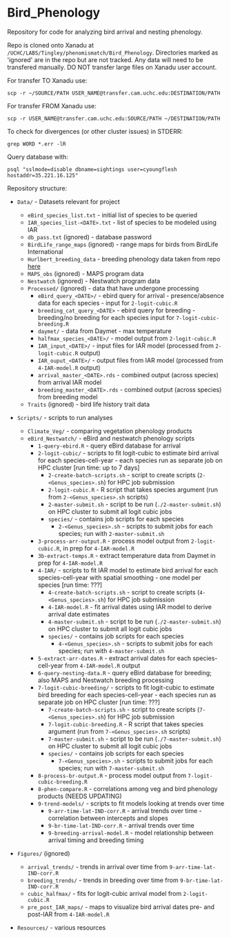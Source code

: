 # Bird_Phenology

Repository for code for analyzing bird arrival and nesting phenology.

Repo is cloned onto Xanadu at `/UCHC/LABS/Tingley/phenomismatch/Bird_Phenology`. Directories marked as 'ignored' are in the repo but are not tracked. Any data will need to be transfered manually. DO NOT transfer large files on Xanadu user account. 

For transfer TO Xanadu use:

`scp -r ~/SOURCE/PATH USER_NAME@transfer.cam.uchc.edu:DESTINATION/PATH`

For transfer FROM Xanadu use:

`scp -r USER_NAME@transfer.cam.uchc.edu:SOURCE/PATH ~/DESTINATION/PATH`

To check for divergences (or other cluster issues) in STDERR:

`grep WORD *.err -lR`

Query database with:

`psql "sslmode=disable dbname=sightings user=cyoungflesh hostaddr=35.221.16.125"`

Repository structure:

* `Data/` - Datasets relevant for project
  * `eBird_species_list.txt` - initial list of species to be queried
  * `IAR_species_list-<DATE>.txt` - list of species to be modeled using IAR
  * `db_pass.txt` (ignored) - database password
  * `BirdLife_range_maps` (ignored) - range maps for birds from BirdLife International
  * `Hurlbert_breeding_data` - breeding phenology data taken from repo [here](https://github.com/hurlbertlab/bird-repro-times)
  * `MAPS_obs` (ignored) - MAPS program data
  * `Nestwatch` (ignored) - Nestwatch program data
  * `Processed/` (ignored) - data that have undergone processing
    * `eBird_query_<DATE>/` - ebird query for arrival - presence/absence data for each species - input for `2-logit-cubic.R`
    * `breeding_cat_query_<DATE>` - ebird query for breeding - breeding/no breeding for each species input for `7-logit-cubic-breeding.R`
    * `daymet/` - data from Daymet - max temperature
    * `halfmax_species_<DATE>/` - model output from `2-logit-cubic.R`
    * `IAR_input_<DATE>/` - input files for IAR model (processed from `2-logit-cubic.R` output)
    * `IAR_ouput_<DATE>/` - output files from IAR model (processed from `4-IAR-model.R` output)
    * `arrival_master_<DATE>.rds` - combined output (across species) from arrival IAR model
    * `breeding_master_<DATE>.rds` - combined output (across species) from breeding model
  * `Traits` (ignored) - bird life history trait data
  
* `Scripts/` - scripts to run analyses
  * `Climate_Veg/` - comparing vegetation phenology products
  * `eBird_Nestwatch/` - eBird and nestwatch phenology scripts
    * `1-query-ebird.R` - query eBird database for arrival
    * `2-logit-cubic/` - scripts to fit logit-cubic to estimate bird arrival for each species-cell-year - each species run as separate job on HPC cluster [run time: up to 7 days]
      * `2-create-batch-scripts.sh` - script to create scripts (`2-<Genus_species>.sh`) for HPC job submission
      * `2-logit-cubic.R` - R script that takes species argument (run from `2-<Genus_species>.sh` scripts)
      * `2-master-submit.sh` - script to be run (`./2-master-submit.sh`) on HPC cluster to submit all logit cubic jobs
      * `species/` - contains job scripts for each species
        * `2-<Genus_species>.sh` - scripts to submit jobs for each species; run with `2-master-submit.sh`
    * `3-process-arr-output.R` - process model output from `2-logit-cubic.R`, in prep for `4-IAR-model.R`
    * `3b-extract-temps.R` - extract temperature data from Daymet in prep for `4-IAR-model.R`
    * `4-IAR/` - scripts to fit IAR model to estimate bird arrival for each species-cell-year with spatial smoothing - one model per species [run time: ???]
       * `4-create-batch-scripts.sh` - script to create scripts (`4-<Genus_species>.sh`) for HPC job submission    
       * `4-IAR-model.R` - fit arrival dates using IAR model to derive arrival date estimates
       * `4-master-submit.sh` - script to be run (`./2-master-submit.sh`) on HPC cluster to submit all logit cubic jobs
       * `species/` - contains job scripts for each species
         * `4-<Genus_species>.sh` - scripts to submit jobs for each species; run with `4-master-submit.sh`
    * `5-extract-arr-dates.R` - extract arrival dates for each species-cell-year from `4-IAR-model.R` output
    * `6-query-nesting-data.R` - query eBird database for breeding; also MAPS and Nestwatch breeding processing
    * `7-logit-cubic-breeding/` - scripts to fit logit-cubic to estimate bird breeding for each species-cell-year - each species run as separate job on HPC cluster [run time: ???]
      * `7-create-batch-scripts.sh` - script to create scripts (`7-<Genus_species>.sh`) for HPC job submission
      * `7-logit-cubic-breeding.R` - R script that takes species argument (run from `7-<Genus_species>.sh` scripts)
      * `7-master-submit.sh` - script to be run (`./7-master-submit.sh`) on HPC cluster to submit all logit cubic jobs
      * `species/` - contains job scripts for each species
        * `7-<Genus_species>.sh` - scripts to submit jobs for each species; run with `7-master-submit.sh`
    * `8-process-br-output.R` - process model output from `7-logit-cubic-breeding.R`
    * `8-phen-compare.R` - correlations among veg and bird phenology products (NEEDS UPDATING)
    * `9-trend-models/` - scripts to fit models looking at trends over time
      * `9-arr-time-lat-IND-corr.R` - arrival trends over time - correlation between intercepts and slopes
      * `9-br-time-lat-IND-corr.R` - arrival trends over time
      * `9-breeding-arrival-model.R` - model relationship between arrival timing and breeding timing

* `Figures/` (ignored)
  * `arrival_trends/` - trends in arrival over time from `9-arr-time-lat-IND-corr.R`
  * `breeding_trends/` - trends in breeding over time from `9-br-time-lat-IND-corr.R`
  * `cubic_halfmax/` - fits for logit-cubic arrival model from `2-logit-cubic.R`
  * `pre_post_IAR_maps/` - maps to visualize bird arrival dates pre- and post-IAR from `4-IAR-model.R`
    
* `Resources/` - various resources
